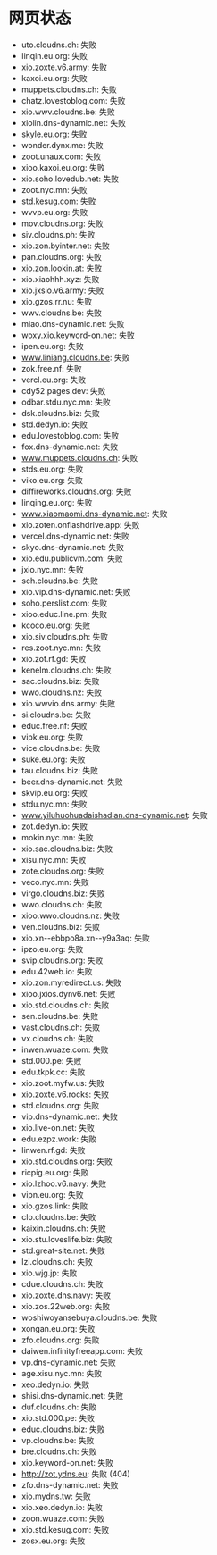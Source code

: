 # 网页状态
- uto.cloudns.ch: 失败
- linqin.eu.org: 失败
- xio.zoxte.v6.army: 失败
- kaxoi.eu.org: 失败
- muppets.cloudns.ch: 失败
- chatz.lovestoblog.com: 失败
- xio.wwv.cloudns.be: 失败
- xiolin.dns-dynamic.net: 失败
- skyle.eu.org: 失败
- wonder.dynx.me: 失败
- zoot.unaux.com: 失败
- xioo.kaxoi.eu.org: 失败
- xio.soho.lovedub.net: 失败
- zoot.nyc.mn: 失败
- std.kesug.com: 失败
- wvvp.eu.org: 失败
- mov.cloudns.org: 失败
- siv.cloudns.ph: 失败
- xio.zon.byinter.net: 失败
- pan.cloudns.org: 失败
- xio.zon.lookin.at: 失败
- xio.xiaohhh.xyz: 失败
- xio.jxsio.v6.army: 失败
- xio.gzos.rr.nu: 失败
- wwv.cloudns.be: 失败
- miao.dns-dynamic.net: 失败
- woxy.xio.keyword-on.net: 失败
- ipen.eu.org: 失败
- www.liniang.cloudns.be: 失败
- zok.free.nf: 失败
- vercl.eu.org: 失败
- cdy52.pages.dev: 失败
- odbar.stdu.nyc.mn: 失败
- dsk.cloudns.biz: 失败
- std.dedyn.io: 失败
- edu.lovestoblog.com: 失败
- fox.dns-dynamic.net: 失败
- www.muppets.cloudns.ch: 失败
- stds.eu.org: 失败
- viko.eu.org: 失败
- diffireworks.cloudns.org: 失败
- linqing.eu.org: 失败
- www.xiaomaomi.dns-dynamic.net: 失败
- xio.zoten.onflashdrive.app: 失败
- vercel.dns-dynamic.net: 失败
- skyo.dns-dynamic.net: 失败
- xio.edu.publicvm.com: 失败
- jxio.nyc.mn: 失败
- sch.cloudns.be: 失败
- xio.vip.dns-dynamic.net: 失败
- soho.perslist.com: 失败
- xioo.educ.line.pm: 失败
- kcoco.eu.org: 失败
- xio.siv.cloudns.ph: 失败
- res.zoot.nyc.mn: 失败
- xio.zot.rf.gd: 失败
- kenelm.cloudns.ch: 失败
- sac.cloudns.biz: 失败
- wwo.cloudns.nz: 失败
- xio.wwvio.dns.army: 失败
- si.cloudns.be: 失败
- educ.free.nf: 失败
- vipk.eu.org: 失败
- vice.cloudns.be: 失败
- suke.eu.org: 失败
- tau.cloudns.biz: 失败
- beer.dns-dynamic.net: 失败
- skvip.eu.org: 失败
- stdu.nyc.mn: 失败
- www.yiluhuohuadaishadian.dns-dynamic.net: 失败
- zot.dedyn.io: 失败
- mokin.nyc.mn: 失败
- xio.sac.cloudns.biz: 失败
- xisu.nyc.mn: 失败
- zote.cloudns.org: 失败
- veco.nyc.mn: 失败
- virgo.cloudns.biz: 失败
- wwo.cloudns.ch: 失败
- xioo.wwo.cloudns.nz: 失败
- ven.cloudns.biz: 失败
- xio.xn--ebbpo8a.xn--y9a3aq: 失败
- ipzo.eu.org: 失败
- svip.cloudns.org: 失败
- edu.42web.io: 失败
- xio.zon.myredirect.us: 失败
- xioo.jxios.dynv6.net: 失败
- xio.std.cloudns.ch: 失败
- sen.cloudns.be: 失败
- vast.cloudns.ch: 失败
- vx.cloudns.ch: 失败
- inwen.wuaze.com: 失败
- std.000.pe: 失败
- edu.tkpk.cc: 失败
- xio.zoot.myfw.us: 失败
- xio.zoxte.v6.rocks: 失败
- std.cloudns.org: 失败
- vip.dns-dynamic.net: 失败
- xio.live-on.net: 失败
- edu.ezpz.work: 失败
- linwen.rf.gd: 失败
- xio.std.cloudns.org: 失败
- ricpig.eu.org: 失败
- xio.lzhoo.v6.navy: 失败
- vipn.eu.org: 失败
- xio.gzos.link: 失败
- clo.cloudns.be: 失败
- kaixin.cloudns.ch: 失败
- xio.stu.loveslife.biz: 失败
- std.great-site.net: 失败
- lzi.cloudns.ch: 失败
- xio.wjg.jp: 失败
- cdue.cloudns.ch: 失败
- xio.zoxte.dns.navy: 失败
- xio.zos.22web.org: 失败
- woshiwoyansebuya.cloudns.be: 失败
- xongan.eu.org: 失败
- zfo.cloudns.org: 失败
- daiwen.infinityfreeapp.com: 失败
- vp.dns-dynamic.net: 失败
- age.xisu.nyc.mn: 失败
- xeo.dedyn.io: 失败
- shisi.dns-dynamic.net: 失败
- duf.cloudns.ch: 失败
- xio.std.000.pe: 失败
- educ.cloudns.biz: 失败
- vp.cloudns.be: 失败
- bre.cloudns.ch: 失败
- xio.keyword-on.net: 失败
- http://zot.ydns.eu: 失败 (404)
- zfo.dns-dynamic.net: 失败
- xio.mydns.tw: 失败
- xio.xeo.dedyn.io: 失败
- zoon.wuaze.com: 失败
- xio.std.kesug.com: 失败
- zosx.eu.org: 失败
